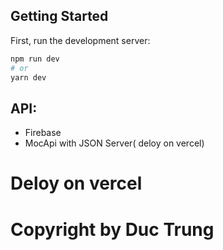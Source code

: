 ## Getting Started

First, run the development server:

```bash
npm run dev
# or
yarn dev
```
## API: 
* Firebase 
* MocApi with JSON Server( deloy on vercel)

# Deloy on vercel
# Copyright by Duc Trung
